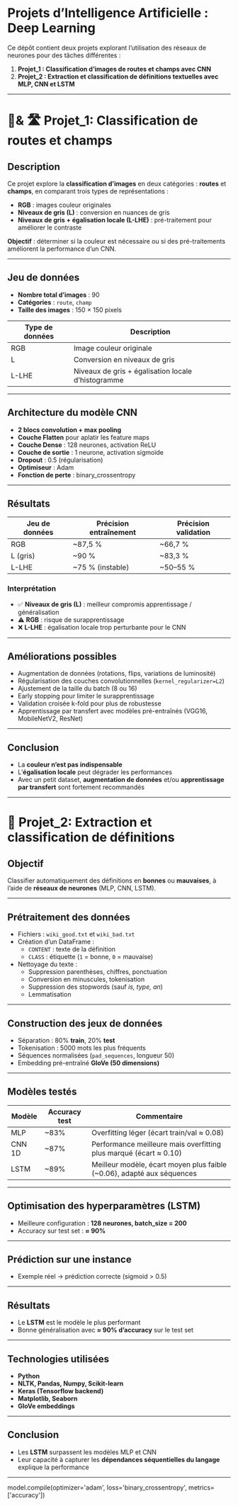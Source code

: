 #                  Projets d’Intelligence Artificielle : Deep Learning 

Ce dépôt contient deux projets explorant l’utilisation des réseaux de neurones pour des tâches différentes :  

1. **Projet_1 : Classification d’images de routes et champs avec CNN**  
2. **Projet_2 : Extraction et classification de définitions textuelles avec MLP, CNN et LSTM**  

---

# 🌾& 🛣️ Projet_1: Classification de routes et champs

## Description
Ce projet explore la **classification d’images** en deux catégories : **routes** et **champs**, en comparant trois types de représentations :  

- **RGB** : images couleur originales  
- **Niveaux de gris (L)** : conversion en nuances de gris  
- **Niveaux de gris + égalisation locale (L-LHE)** : pré-traitement pour améliorer le contraste  

**Objectif** : déterminer si la couleur est nécessaire ou si des pré-traitements améliorent la performance d’un CNN.

---

## Jeu de données
- **Nombre total d’images** : 90  
- **Catégories** : `route`, `champ`  
- **Taille des images** : 150 × 150 pixels  

| Type de données | Description |
|-----------------|------------|
| RGB             | Image couleur originale |
| L               | Conversion en niveaux de gris |
| L-LHE           | Niveaux de gris + égalisation locale d’histogramme |

---

## Architecture du modèle CNN
- **2 blocs convolution + max pooling**  
- **Couche Flatten** pour aplatir les feature maps  
- **Couche Dense** : 128 neurones, activation ReLU  
- **Couche de sortie** : 1 neurone, activation sigmoïde  
- **Dropout** : 0.5 (régularisation)  
- **Optimiseur** : Adam  
- **Fonction de perte** : binary_crossentropy  

---

## Résultats

| Jeu de données | Précision entraînement | Précision validation |
|----------------|------------------------|---------------------|
| RGB            | ~87,5 %               | ~66,7 %             |
| L (gris)       | ~90 %                 | ~83,3 %             |
| L-LHE          | ~75 % (instable)      | ~50–55 %            |

### Interprétation
- ✅ **Niveaux de gris (L)** : meilleur compromis apprentissage / généralisation  
- ⚠️ **RGB** : risque de surapprentissage  
- ❌ **L-LHE** : égalisation locale trop perturbante pour le CNN  

---

## Améliorations possibles
- Augmentation de données (rotations, flips, variations de luminosité)  
- Régularisation des couches convolutionnelles (`kernel_regularizer=L2`)  
- Ajustement de la taille du batch (8 ou 16)  
- Early stopping pour limiter le surapprentissage  
- Validation croisée k-fold pour plus de robustesse  
- Apprentissage par transfert avec modèles pré-entraînés (VGG16, MobileNetV2, ResNet)  

---

## Conclusion
- La **couleur n’est pas indispensable**  
- L’**égalisation locale** peut dégrader les performances  
- Avec un petit dataset, **augmentation de données** et/ou **apprentissage par transfert** sont fortement recommandés  

---

# 📄 Projet_2: Extraction et classification de définitions

## Objectif
Classifier automatiquement des définitions en **bonnes** ou **mauvaises**, à l’aide de **réseaux de neurones** (MLP, CNN, LSTM).

---

## Prétraitement des données
- Fichiers : `wiki_good.txt` et `wiki_bad.txt`  
- Création d’un DataFrame :  
  - `CONTENT` : texte de la définition  
  - `CLASS` : étiquette (`1` = bonne, `0` = mauvaise)  
- Nettoyage du texte :  
  - Suppression parenthèses, chiffres, ponctuation  
  - Conversion en minuscules, tokenisation  
  - Suppression des stopwords (sauf *is, type, an*)  
  - Lemmatisation  

---

## Construction des jeux de données
- Séparation : 80% **train**, 20% **test**  
- Tokenisation : 5000 mots les plus fréquents  
- Séquences normalisées (`pad_sequences`, longueur 50)  
- Embedding pré-entraîné **GloVe (50 dimensions)**  

---

## Modèles testés

| Modèle | Accuracy test | Commentaire |
|--------|---------------|------------|
| MLP    | ~83%          | Overfitting léger (écart train/val ≈ 0.08) |
| CNN 1D | ~87%          | Performance meilleure mais overfitting plus marqué (écart ≈ 0.10) |
| LSTM   | ~89%          | Meilleur modèle, écart moyen plus faible (~0.06), adapté aux séquences |

---

## Optimisation des hyperparamètres (LSTM)
- Meilleure configuration : **128 neurones, batch_size = 200**  
- Accuracy sur test set : **≈ 90%**

---

## Prédiction sur une instance
- Exemple réel → prédiction correcte (sigmoid > 0.5)  

---

## Résultats
- Le **LSTM** est le modèle le plus performant  
- Bonne généralisation avec **≈ 90% d’accuracy** sur le test set  

---

## Technologies utilisées
- **Python**  
- **NLTK, Pandas, Numpy, Scikit-learn**  
- **Keras (Tensorflow backend)**  
- **Matplotlib, Seaborn**  
- **GloVe embeddings**  

---

## Conclusion
- Les **LSTM** surpassent les modèles MLP et CNN  
- Leur capacité à capturer les **dépendances séquentielles du langage** explique la performance  

---
model.compile(optimizer='adam', loss='binary_crossentropy', metrics=['accuracy'])

